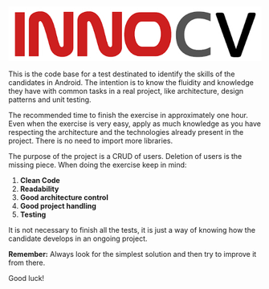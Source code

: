 <p align="center">
  <img src="innocv_logo.png"/></p>

This is the code base for a test destinated to identify the skills of the candidates in Android. The intention is to know the fluidity and knowledge they have with common tasks in a real project, like architecture, design patterns and unit testing.

The recommended time to finish the exercise in approximately one hour. Even when the exercise is very easy, apply as much knowledge as you have respecting the architecture and the technologies already present in the project. There is no need to import more libraries.

The purpose of the project is a CRUD of users. Deletion of users is the missing piece. When doing the exercise keep in mind:

1. **Clean Code**
2. **Readability**
3. **Good architecture control**
3. **Good project handling**
4. **Testing**

It is not necessary to finish all the tests, it is just a way of knowing how the candidate develops in an ongoing project.

**Remember:** Always look for the simplest solution and then try to improve it from there.

Good luck!
